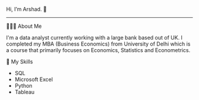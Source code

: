 
Hi, I’m Arshad. 👋
_________________________________________________________________________________

💁🏻‍♀️ About Me

I'm a data analyst currently working with a large bank based out of UK. I completed my MBA (Business Economics) from University of Delhi which is a course that primarily focuses on Economics, Statistics and Econometrics.

🤖 My Skills

- SQL
- Microsoft Excel
- Python
- Tableau 






<!---
art9793/art9793 is a ✨ special ✨ repository because its `README.md` (this file) appears on your GitHub profile.
You can click the Preview link to take a look at your changes.
--->
